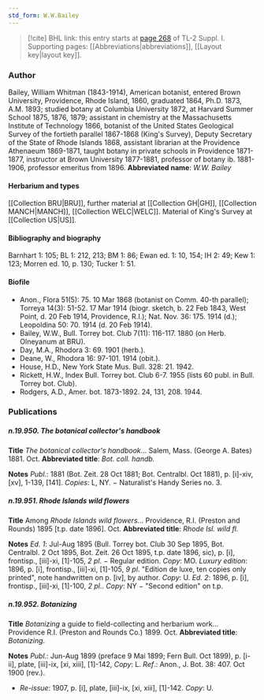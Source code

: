 ```yaml
---
std_form: W.W.Bailey
---
```


> [!cite] BHL link: this entry starts at [page 268](https://www.biodiversitylibrary.org/page/33264995) of TL-2 Suppl. I.
> Supporting pages: [[Abbreviations|abbreviations]], [[Layout key|layout key]].

### Author

Bailey, William Whitman (1843-1914), American botanist, entered Brown University, Providence, Rhode Island, 1860, graduated 1864, Ph.D. 1873, A.M. 1893; studied botany at Columbia University 1872, at Harvard Summer School 1875, 1876, 1879; assistant in chemistry at the Massachusetts Institute of Technology 1866, botanist of the United States Geological Survey of the fortieth parallel 1867-1868 (King's Survey), Deputy Secretary of the State of Rhode Islands 1868, assistant librarian at the Providence Athenaeum 1869-1871, taught botany in private schools in Providence 1871-1877, instructor at Brown University 1877-1881, professor of botany ib. 1881-1906, professor emeritus from 1896. 
**Abbreviated name**: *W.W. Bailey*

#### Herbarium and types

[[Collection BRU|BRU]], further material at [[Collection GH|GH]], [[Collection MANCH|MANCH]], [[Collection WELC|WELC]]. Material of King's Survey at [[Collection US|US]].

#### Bibliography and biography

Barnhart 1: 105; BL 1: 212, 213; BM 1: 86; Ewan ed. 1: 10, 154; IH 2: 49; Kew 1: 123; Morren ed. 10, p. 130; Tucker 1: 51.

#### Biofile

- Anon., Flora 51(5): 75. 10 Mar 1868 (botanist on Comm. 40-th parallel); Torreya 14(3): 51-52. 17 Mar 1914 (biogr. sketch, b. 22 Feb 1843, West Point, d. 20 Feb 1914, Providence, R.I.); Nat. Nov. 36: 175. 1914 (d.); Leopoldina 50: 70. 1914 (d. 20 Feb 1914).
- Bailey, W.W., Bull. Torrey bot. Club 7(11): 116-117. 1880 (on Herb. Olneyanum at BRU).
- Day, M.A., Rhodora 3: 69. 1901 (herb.).
- Deane, W., Rhodora 16: 97-101. 1914 (obit.).
- House, H.D., New York State Mus. Bull. 328: 21. 1942.
- Rickett, H.W., Index Bull. Torrey bot. Club 6-7. 1955 (lists 60 publ. in Bull. Torrey bot. Club).
- Rodgers, A.D., Amer. bot. 1873-1892. 24, 131, 208. 1944.

### Publications

##### n.19.950. The botanical collector's handbook

**Title**
*The botanical collector's handbook*... Salem, Mass. (George A. Bates) 1881. Oct.
**Abbreviated title**: *Bot. coll. handb.*

**Notes**
*Publ*.: 1881 (Bot. Zeit. 28 Oct 1881; Bot. Centralbl. Oct 1881), p. \[i\]-xiv, \[xv\], 1-139, \[141\].
*Copies*: L, NY. − Naturalist's Handy Series no. 3.

##### n.19.951. Rhode Islands wild flowers

**Title**
Among *Rhode Islands wild flowers*... Providence, R.I. (Preston and Rounds) 1895 \[t.p. date 1896\]. Oct.
**Abbreviated title**: *Rhode Isl. wild fl.*

**Notes**
*Ed. 1*: Jul-Aug 1895 (Bull. Torrey bot. Club 30 Sep 1895, Bot. Centralbl. 2 Oct 1895, Bot. Zeit. 26 Oct 1895, t.p. date 1896, sic), p. \[i\], frontisp., \[iii\]-xi, \[1\]-105, *2 pl*. − Regular edition. *Copy*: MO.
*Luxury edition*: 1896, p. \[i\], frontisp., \[iii\]-xi, \[1\]-105, *9 pl*. "Edition de luxe, ten copies only printed", note handwritten on p. \[iv\], by author. *Copy*: U.
*Ed. 2*: 1896, p. \[i\], frontisp., \[iii\]-xi, \[1\]-100, *2 pl*.. *Copy*: NY − "Second edition" on t.p.

##### n.19.952. Botanizing

**Title**
*Botanizing* a guide to field-collecting and herbarium work... Providence R.I. (Preston and Rounds Co.) 1899. Oct.
**Abbreviated title**: *Botanizing*.

**Notes**
*Publ*.: Jun-Aug 1899 (preface 9 Mai 1899; Fern Bull. Oct 1899), p. \[i-ii\], plate, \[iii\]-ix, \[xi, xiii\], \[1\]-142, *Copy*: L.
*Ref*.: Anon., J. Bot. 38: 407. Oct 1900 (rev.).
- *Re-issue*: 1907, p. \[i\], plate, \[iii\]-ix, \[xi, xiii\], \[1\]-142. *Copy*: U.

